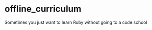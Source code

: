 offline_curriculum
==================

Sometimes you just want to learn Ruby without going to a code school
